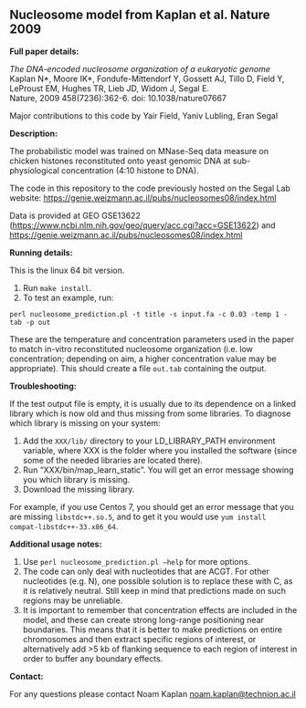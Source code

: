 ## Nucleosome model from Kaplan et al. Nature 2009

__Full paper details:__

_The DNA-encoded nucleosome organization of a eukaryotic genome_  
Kaplan N*, Moore IK*, Fondufe-Mittendorf Y, Gossett AJ, Tillo D, Field Y, LeProust EM, Hughes TR, Lieb JD, Widom J, Segal E.  
Nature, 2009 458(7236):362-6. doi: 10.1038/nature07667

Major contributions to this code by Yair Field, Yaniv Lubling, Eran Segal

__Description:__

The probabilistic model was trained on MNase-Seq data measure on chicken histones reconstituted onto yeast genomic DNA at sub-physiological concentration (4:10 histone to DNA).

The code in this repository to the code previously hosted on the Segal Lab website: https://genie.weizmann.ac.il/pubs/nucleosomes08/index.html

Data is provided at GEO GSE13622 (https://www.ncbi.nlm.nih.gov/geo/query/acc.cgi?acc=GSE13622) and https://genie.weizmann.ac.il/pubs/nucleosomes08/index.html

__Running details:__

This is the linux 64 bit version.

1. Run `make install`. 
2. To test an example, run:
 
`perl nucleosome_prediction.pl -t title -s input.fa -c 0.03 -temp 1 -tab -p out`
 
These are the temperature and concentration parameters used in the paper to match in-vitro reconstituted nucleosome organization (i.e. low concentration; depending on aim, a higher concentration value may be appropriate). This should create a file `out.tab` containing the output.

__Troubleshooting:__

If the test output file is empty, it is usually due to its dependence on a linked library which is now old and thus missing from some libraries. To diagnose which library is missing on your system:

1. Add the `XXX/lib/` directory to your LD_LIBRARY_PATH environment variable, where XXX is the folder where you installed the software (since some of the needed libraries are located there).
2. Run “XXX/bin/map_learn_static”. You will get an error message showing you which library is missing.
3. Download the missing library.

For example, if you use Centos 7, you should get an error message that you are missing `libstdc++.so.5`, and to get it you would use `yum install compat-libstdc++-33.x86_64`.

__Additional usage notes:__

1. Use `perl nucleosome_prediction.pl –help` for more options.
2. The code can only deal with nucleotides that are ACGT. For other nucleotides (e.g. N), one possible solution is to replace these with C, as it is relatively neutral. Still keep in mind that predictions made on such regions may be unreliable.
3. It is important to remember that concentration effects are included in the model, and these can create strong long-range positioning near boundaries. This means that it is better to make predictions on entire chromosomes and then extract specific regions of interest, or alternatively add >5 kb of flanking sequence to each region of interest in order to buffer any boundary effects.

__Contact:__

For any questions please contact Noam Kaplan noam.kaplan@technion.ac.il



